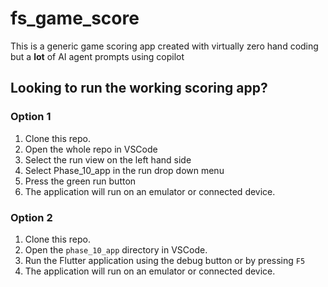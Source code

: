 # fs_game_score

This is a generic game scoring app created with virtually zero hand coding but a **lot** of AI agent prompts using copilot

## Looking to run the working scoring app?

### Option 1

1. Clone this repo.
2. Open the whole repo in VSCode
3. Select the run view on the left hand side
4. Select Phase_10_app in the run drop down menu
5. Press the green run button
6. The application will run on an emulator or connected device.

### Option 2

1. Clone this repo.
2. Open the `phase_10_app` directory in VSCode.
3. Run the Flutter application using the debug button or by pressing `F5`
4. The application will run on an emulator or connected device.